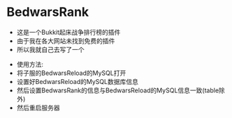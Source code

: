 # BedwarsRank
+ 这是一个Bukkit起床战争排行榜的插件
+ 由于我在各大网站未找到免费的插件
+ 所以我就自己去写了一个
- 使用方法:
- 将子服的BedwarsReload的MySQL打开
- 设置好BedwarsReload的MySQL数据库信息
- 然后设置BedwarsRank的信息与BedwarsReload的MySQL信息一致(table除外)
- 然后重启服务器
